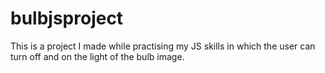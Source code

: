 # bulbjsproject
This is a project I made while practising my JS skills in which the user can turn off and on the light of the bulb image.
